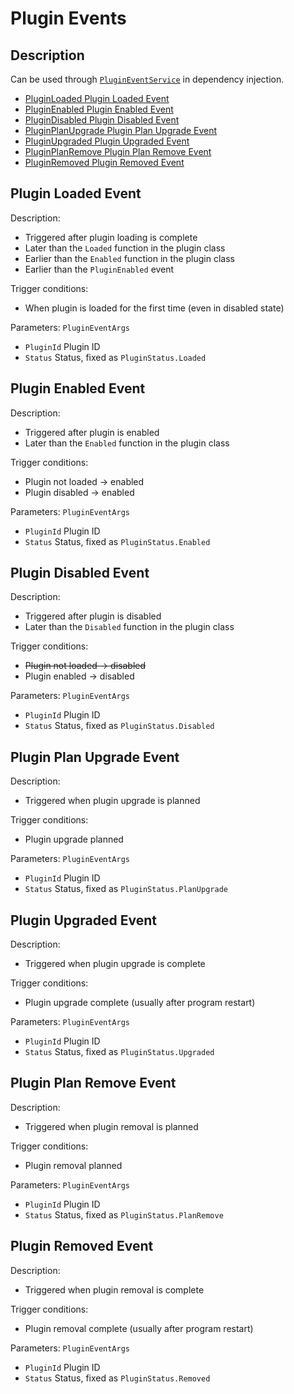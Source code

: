 # Plugin Events

## Description

Can be used through [`PluginEventService`](https://github.com/kitUIN/ShadowPluginLoader.WinUI/blob/master/ShadowPluginLoader.WinUI/PluginEventService.cs) in dependency injection.

- [PluginLoaded Plugin Loaded Event](/plugin/event.html#插件加载完成事件)
- [PluginEnabled Plugin Enabled Event](/plugin/event.html#插件启用事件)
- [PluginDisabled Plugin Disabled Event](/plugin/event.html#插件关闭事件)
- [PluginPlanUpgrade Plugin Plan Upgrade Event](/plugin/event.html#插件计划升级事件)
- [PluginUpgraded Plugin Upgraded Event](/plugin/event.html#插件升级事件)
- [PluginPlanRemove Plugin Plan Remove Event](/plugin/event.html#插件计划删除事件)
- [PluginRemoved Plugin Removed Event](/plugin/event.html#插件删除事件)

## Plugin Loaded Event

Description:
- Triggered after plugin loading is complete
- Later than the `Loaded` function in the plugin class
- Earlier than the `Enabled` function in the plugin class
- Earlier than the `PluginEnabled` event

Trigger conditions:
- When plugin is loaded for the first time (even in disabled state)

Parameters: `PluginEventArgs`
- `PluginId` Plugin ID
- `Status` Status, fixed as `PluginStatus.Loaded`

## Plugin Enabled Event

Description:
- Triggered after plugin is enabled
- Later than the `Enabled` function in the plugin class

Trigger conditions:
- Plugin not loaded -> enabled
- Plugin disabled -> enabled

Parameters: `PluginEventArgs`
- `PluginId` Plugin ID
- `Status` Status, fixed as `PluginStatus.Enabled`

## Plugin Disabled Event

Description:
- Triggered after plugin is disabled
- Later than the `Disabled` function in the plugin class

Trigger conditions:
- ~~Plugin not loaded -> disabled~~
- Plugin enabled -> disabled

Parameters: `PluginEventArgs`
- `PluginId` Plugin ID
- `Status` Status, fixed as `PluginStatus.Disabled`

## Plugin Plan Upgrade Event

Description:
- Triggered when plugin upgrade is planned

Trigger conditions:
- Plugin upgrade planned

Parameters: `PluginEventArgs`
- `PluginId` Plugin ID
- `Status` Status, fixed as `PluginStatus.PlanUpgrade`

## Plugin Upgraded Event

Description:
- Triggered when plugin upgrade is complete

Trigger conditions:
- Plugin upgrade complete (usually after program restart)

Parameters: `PluginEventArgs`
- `PluginId` Plugin ID
- `Status` Status, fixed as `PluginStatus.Upgraded`

## Plugin Plan Remove Event

Description:
- Triggered when plugin removal is planned

Trigger conditions:
- Plugin removal planned

Parameters: `PluginEventArgs`
- `PluginId` Plugin ID
- `Status` Status, fixed as `PluginStatus.PlanRemove`

## Plugin Removed Event

Description:
- Triggered when plugin removal is complete

Trigger conditions:
- Plugin removal complete (usually after program restart)

Parameters: `PluginEventArgs`
- `PluginId` Plugin ID
- `Status` Status, fixed as `PluginStatus.Removed`
